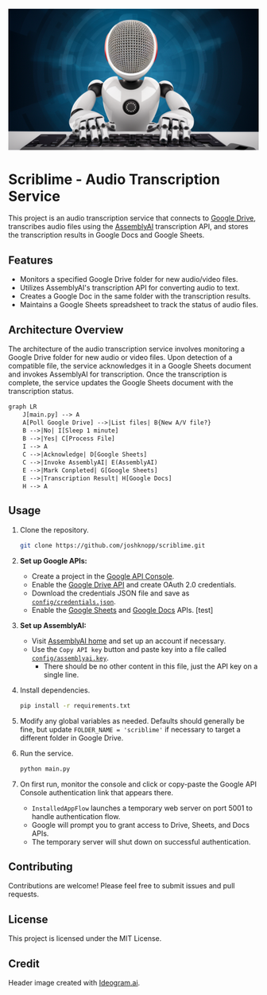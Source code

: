 ![A robot with microphone for a head typing on a keyboard](./header.png "A robot with microphone for a head typing on a keyboard")

# Scriblime - Audio Transcription Service

This project is an audio transcription service that connects to [Google Drive](https://drive.google.com/drive/home), transcribes audio files using the [AssemblyAI](https://www.assemblyai.com/) transcription API, and stores the transcription results in Google Docs and Google Sheets.

## Features

- Monitors a specified Google Drive folder for new audio/video files.
- Utilizes AssemblyAI's transcription API for converting audio to text.
- Creates a Google Doc in the same folder with the transcription results.
- Maintains a Google Sheets spreadsheet to track the status of audio files.

## Architecture Overview

The architecture of the audio transcription service involves monitoring a Google Drive folder for new audio or video files. Upon detection of a compatible file, the service acknowledges it in a Google Sheets document and invokes AssemblyAI for transcription. Once the transcription is complete, the service updates the Google Sheets document with the transcription status.

```mermaid
graph LR
    J[main.py] --> A
    A[Poll Google Drive] -->|List files| B{New A/V file?}
    B -->|No| I[Sleep 1 minute]
    B -->|Yes| C[Process File]
    I --> A
    C -->|Acknowledge| D[Google Sheets]
    C -->|Invoke AssemblyAI| E(AssemblyAI)
    E -->|Mark Conpleted| G[Google Sheets]
    E -->|Transcription Result| H[Google Docs]
    H --> A
```

## Usage

1. Clone the repository.
   ```bash
   git clone https://github.com/joshknopp/scriblime.git
   ```

1. **Set up Google APIs:**
   - Create a project in the [Google API Console](https://console.cloud.google.com/projectcreate).
   - Enable the [Google Drive API](https://console.cloud.google.com/apis/api/drive.googleapis.com/credentials) and create OAuth 2.0 credentials.
   - Download the credentials JSON file and save as [`config/credentials.json`](./config/credentials.json).
   - Enable the [Google Sheets](https://console.cloud.google.com/apis/api/sheets.googleapis.com) and [Google Docs](https://console.cloud.google.com/apis/api/docs.googleapis.com) APIs. [test]

1. **Set up AssemblyAI:**
   - Visit [AssemblyAI home](https://www.assemblyai.com/app/) and set up an account if necessary.
   - Use the `Copy API key` button and paste key into a file called [`config/assemblyai.key`](./config/assemblyai.key).
      - There should be no other content in this file, just the API key on a single line.

1. Install dependencies.
   ```bash
   pip install -r requirements.txt
   ```

1. Modify any global variables as needed. Defaults should generally be fine, but update `FOLDER_NAME = 'scriblime'` if necessary to target a different folder in Google Drive.

1. Run the service.
   ```bash
   python main.py
   ```

1. On first run, monitor the console and click or copy-paste the Google API Console authentication link that appears there.
   - `InstalledAppFlow` launches a temporary web server on port 5001 to handle authentication flow.
   - Google will prompt you to grant access to Drive, Sheets, and Docs APIs.
   - The temporary server will shut down on successful authentication.

## Contributing

Contributions are welcome! Please feel free to submit issues and pull requests.

## License

This project is licensed under the MIT License.

## Credit

Header image created with [Ideogram.ai](https://ideogram.ai/).
